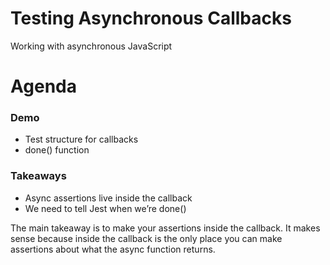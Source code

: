 # Testing Asynchronous Callbacks
Working with asynchronous JavaScript
# Agenda
### Demo    
- Test structure for callbacks
- done() function

### Takeaways
- Async assertions live inside the callback
- We need to tell Jest when we’re done()

The main takeaway is to make your assertions inside the callback. It makes sense because inside the callback is the only place you can make assertions about what the async function returns.

